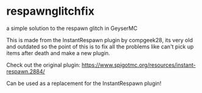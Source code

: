 # respawnglitchfix
a simple solution to the respawn glitch in GeyserMC

This is made from the InstantRespawn plugin by compgeek28, its very old and outdated so the point of this is to fix all the problems like can't pick up items after death 
and make a new plugin.

Check out the original plugin: https://www.spigotmc.org/resources/instant-respawn.2884/

Can be used as a replacement for the InstantRespawn plugin!
